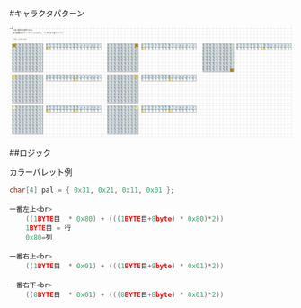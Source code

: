 #キャラクタパターン

![概要](概要.png "概要")


##ロジック

カラーパレット例<br>
```c
char[4] pal = { 0x31, 0x21, 0x11, 0x01 };

一番左上<br>
	((1BYTE目  * 0x80) + (((1BYTE目+8byte) * 0x80)*2))
	1BYTE目 = 行
	0x80=列

一番右上<br>
	((1BYTE目  * 0x01) + (((1BYTE目+8byte) * 0x01)*2))

一番右下<br>
	((8BYTE目  * 0x01) + (((8BYTE目+8byte) * 0x01)*2))
